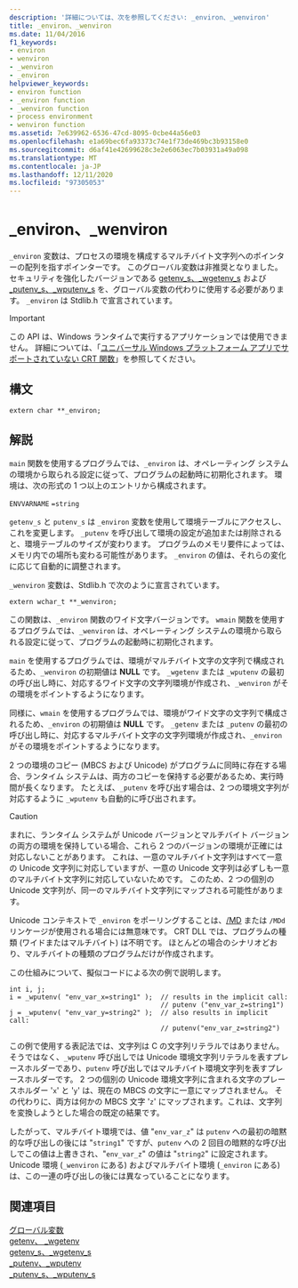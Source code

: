 ```yaml
---
description: '詳細については、次を参照してください: _environ、_wenviron'
title: _environ、_wenviron
ms.date: 11/04/2016
f1_keywords:
- environ
- wenviron
- _wenviron
- _environ
helpviewer_keywords:
- environ function
- _environ function
- _wenviron function
- process environment
- wenviron function
ms.assetid: 7e639962-6536-47cd-8095-0cbe44a56e03
ms.openlocfilehash: e1a69bec6fa93373c74e1f73de469bc3b93158e0
ms.sourcegitcommit: d6af41e42699628c3e2e6063ec7b03931a49a098
ms.translationtype: MT
ms.contentlocale: ja-JP
ms.lasthandoff: 12/11/2020
ms.locfileid: "97305053"
---
```

# <a name="_environ-_wenviron"></a>_environ、_wenviron

`_environ` 変数は、プロセスの環境を構成するマルチバイト文字列へのポインターの配列を指すポインターです。 このグローバル変数は非推奨となりました。セキュリティを強化したバージョンである [getenv_s、_wgetenv_s](../c-runtime-library/reference/getenv-s-wgetenv-s.md) および[_putenv_s、_wputenv_s](../c-runtime-library/reference/putenv-s-wputenv-s.md) を、グローバル変数の代わりに使用する必要があります。 `_environ` は Stdlib.h で宣言されています。

> [!IMPORTANT]
> この API は、Windows ランタイムで実行するアプリケーションでは使用できません。 詳細については、「[ユニバーサル Windows プラットフォーム アプリでサポートされていない CRT 関数](../cppcx/crt-functions-not-supported-in-universal-windows-platform-apps.md)」を参照してください。

## <a name="syntax"></a>構文

```
extern char **_environ;
```

## <a name="remarks"></a>解説

`main` 関数を使用するプログラムでは、`_environ` は、オペレーティング システムの環境から取られる設定に従って、プログラムの起動時に初期化されます。 環境は、次の形式の 1 つ以上のエントリから構成されます。

`ENVVARNAME` `=string`

`getenv_s` と `putenv_s` は `_environ` 変数を使用して環境テーブルにアクセスし、これを変更します。 `_putenv` を呼び出して環境の設定が追加または削除されると、環境テーブルのサイズが変わります。 プログラムのメモリ要件によっては、メモリ内での場所も変わる可能性があります。 `_environ` の値は、それらの変化に応じて自動的に調整されます。

`_wenviron` 変数は、Stdlib.h で次のように宣言されています。

```
extern wchar_t **_wenviron;
```

この関数は、`_environ` 関数のワイド文字バージョンです。 `wmain` 関数を使用するプログラムでは、`_wenviron` は、オペレーティング システムの環境から取られる設定に従って、プログラムの起動時に初期化されます。

`main` を使用するプログラムでは、環境がマルチバイト文字の文字列で構成されるため、`_wenviron` の初期値は **NULL** です。 `_wgetenv` または `_wputenv` の最初の呼び出し時に、対応するワイド文字の文字列環境が作成され、`_wenviron` がその環境をポイントするようになります。

同様に、`wmain` を使用するプログラムでは、環境がワイド文字の文字列で構成されるため、`_environ` の初期値は **NULL** です。 `_getenv` または `_putenv` の最初の呼び出し時に、対応するマルチバイト文字の文字列環境が作成され、`_environ` がその環境をポイントするようになります。

2 つの環境のコピー (MBCS および Unicode) がプログラムに同時に存在する場合、ランタイム システムは、両方のコピーを保持する必要があるため、実行時間が長くなります。 たとえば、`_putenv` を呼び出す場合は、2 つの環境文字列が対応するように `_wputenv` も自動的に呼び出されます。

> [!CAUTION]
> まれに、ランタイム システムが Unicode バージョンとマルチバイト バージョンの両方の環境を保持している場合、これら 2 つのバージョンの環境が正確には対応しないことがあります。 これは、一意のマルチバイト文字列はすべて一意の Unicode 文字列に対応していますが、一意の Unicode 文字列は必ずしも一意のマルチバイト文字列に対応していないためです。 このため、2 つの個別の Unicode 文字列が、同一のマルチバイト文字列にマップされる可能性があります。

Unicode コンテキストで `_environ` をポーリングすることは、[/MD](../build/reference/md-mt-ld-use-run-time-library.md) または `/MDd` リンケージが使用される場合には無意味です。 CRT DLL では、プログラムの種類 (ワイドまたはマルチバイト) は不明です。 ほとんどの場合のシナリオどおり、マルチバイトの種類のプログラムだけが作成されます。

この仕組みについて、擬似コードによる次の例で説明します。

```
int i, j;
i = _wputenv( "env_var_x=string1" );  // results in the implicit call:
                                      // putenv ("env_var_z=string1")
j = _wputenv( "env_var_y=string2" );  // also results in implicit call:
                                      // putenv("env_var_z=string2")
```

この例で使用する表記法では、文字列は C の文字列リテラルではありません。そうではなく、`_wputenv` 呼び出しでは Unicode 環境文字列リテラルを表すプレースホルダーであり、`putenv` 呼び出しではマルチバイト環境文字列を表すプレースホルダーです。 2 つの個別の Unicode 環境文字列に含まれる文字のプレースホルダー '`x`' と '`y`' は、現在の MBCS の文字に一意にマップされません。 その代わりに、両方は何かの MBCS 文字 '`z`' にマップされます。これは、文字列を変換しようとした場合の既定の結果です。

したがって、マルチバイト環境では、値 "`env_var_z`" は `putenv` への最初の暗黙的な呼び出しの後には "`string1`" ですが、`putenv` への 2 回目の暗黙的な呼び出しでこの値は上書きされ、"`env_var_z`" の値は "`string2`" に設定されます。 Unicode 環境 (`_wenviron` にある) およびマルチバイト環境 (`_environ` にある) は、この一連の呼び出しの後には異なっていることになります。

## <a name="see-also"></a>関連項目

[グローバル変数](../c-runtime-library/global-variables.md)<br/>
[getenv、 _wgetenv](../c-runtime-library/reference/getenv-wgetenv.md)<br/>
[getenv_s、_wgetenv_s](../c-runtime-library/reference/getenv-s-wgetenv-s.md)<br/>
[_putenv、_wputenv](../c-runtime-library/reference/putenv-wputenv.md)<br/>
[_putenv_s、_wputenv_s](../c-runtime-library/reference/putenv-s-wputenv-s.md)
